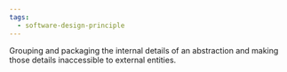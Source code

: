 ```yaml
---
tags:
  - software-design-principle
---
```

Grouping and packaging the internal details of an abstraction and making those details inaccessible to external entities.